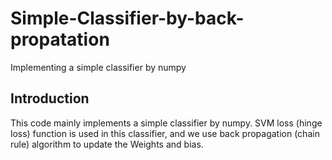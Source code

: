 # Simple-Classifier-by-back-propatation
Implementing a simple classifier by numpy
## Introduction
This code mainly implements a simple classifier by numpy. SVM loss (hinge loss) function is used in this classifier, and we use back propagation (chain rule) algorithm to update the Weights and bias. 
